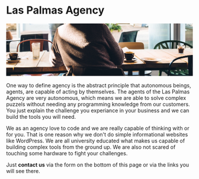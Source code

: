 ---
---

# Las Palmas Agency

<span class="image main"><img src="/images/freelancer/header.jpg" alt="Adriaan van Rossum also has an agency" /></span>

One way to define agency is the abstract principle that autonomous beings, agents, are capable of acting by themselves. The agents of the Las Palmas Agency are very autonomous, which means we are able to solve complex puzzels without needing any programming knowledge from our customers. You just explain the challenge you experiance in your business and we can build the tools you will need.

We as an agency love to code and we are really capable of thinking with or for you. That is one reason why we don't do simple informational websites like WordPress. We are all university educated what makes us capable of building complex tools from the ground up. We are also not scared of touching some hardware to fight your challenges.

Just **contact us** via the form on the bottom of this page or via the links you will see there.
